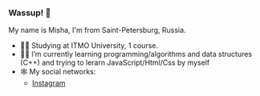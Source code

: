 ### Wassup! 👋

My name is Misha, I'm from Saint-Petersburg, Russia.

- 👨‍🎓 Studying at ITMO University, 1 course.
- 👨‍💻 I’m currently learning programming/algorithms and data structures (C++) and trying to lerarn JavaScript/Html/Css by myself
- 🕸 My social networks:
    - [Instagram](https://www.instagram.com/dirty_lipa/)
